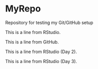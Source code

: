 # MyRepo
Repository for testing my Git/GitHub setup

This is a line from RStudio.

This is a line from GitHub.

This is a line from RStudio (Day 2). 

This is a line from RStudio (Day 3).
